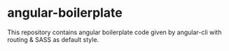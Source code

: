 # angular-boilerplate
This repository contains angular boilerplate code given by angular-cli with routing &amp; SASS as default style.
